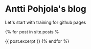 # Antti Pohjola's blog

Let's start with training for github pages

{% for post in site.posts %
  <!-- Your post's summary goes here -->
  {{ post.excerpt }}
{% endfor %}
